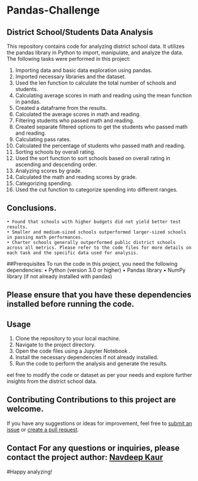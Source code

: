 # Pandas-Challenge
## District School/Students Data Analysis 
This repository contains code for analyzing district school data. It utilizes the pandas library in Python to import, manipulate, and analyze the data. The following tasks were performed in this project:
1. Importing data and basic data exploration using pandas. 
2. Imported necessary libraries and the dataset. 
3. Used the len function to calculate the total number of schools and students. 
4. Calculating average scores in math and reading using the mean function in pandas.
5. Created a dataframe from the results. 
6. Calculated the average scores in math and reading. 
7. Filtering students who passed math and reading. 
8. Created separate filtered options to get the students who passed math and reading.
9. Calculating pass rates. 
10. Calculated the percentage of students who passed math and reading. 
11. Sorting schools by overall rating. 
12. Used the sort function to sort schools based on overall rating in ascending and descending order. 
13. Analyzing scores by grade. 
14. Calculated the math and reading scores by grade.
15. Categorizing spending.
16. Used the cut function to categorize spending into different ranges.
## Conclusions.
    • Found that schools with higher budgets did not yield better test results.
    • Smaller and medium-sized schools outperformed larger-sized schools in passing math performances.
    • Charter schools generally outperformed public district schools across all metrics. Please refer to the code files for more details on each task and the specific data used for analysis.

##Prerequisites 
To run the code in this project, you need the following dependencies: 
• Python (version 3.0 or higher) 
• Pandas library 
• NumPy library (if not already installed with pandas) 
## Please ensure that you have these dependencies installed before running the code. 
## Usage 
1. Clone the repository to your local machine.
2. Navigate to the project directory.
3. Open the code files using a Jupyter Notebook .
4. Install the necessary dependencies if not already installed.
5. Run the code to perform the analysis and generate the results.

eel free to modify the code or dataset as per your needs and explore further insights from the district school data.
## Contributing Contributions to this project are welcome. 
If you have any suggestions or ideas for improvement, feel free to [submit an issue](https://github.com/kaurn6538/VBA-challenge/pulse) or [create a pull request](https://github.com/kaurn6538/VBA-challenge/pulls). 


## Contact For any questions or inquiries, please contact the project author: [Navdeep Kaur](https://github.com/kaurn6538)


#Happy analyzing!
